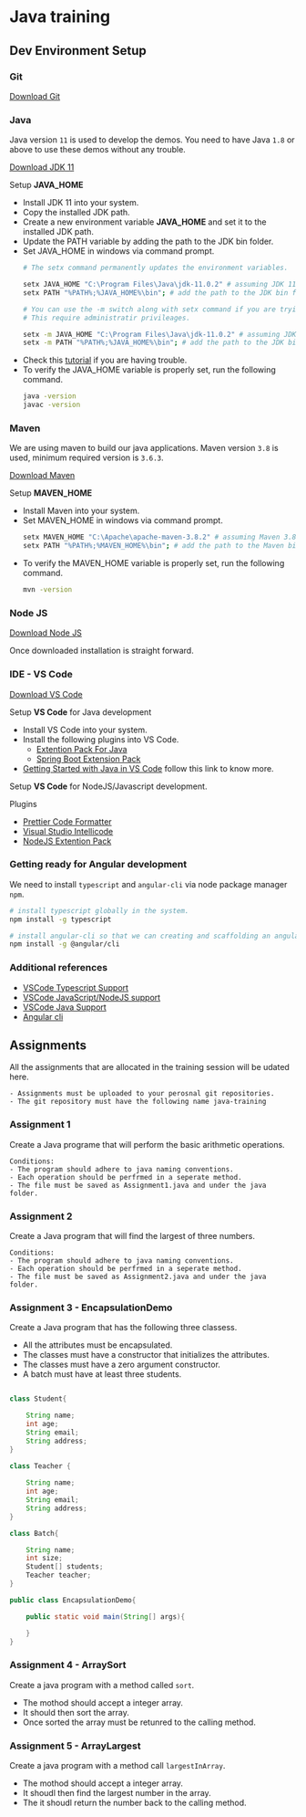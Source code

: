# Java training

## Dev Environment Setup

### Git

[Download Git](https://git-scm.com/downloads)

### Java

Java version `11` is used to develop the demos. You need to have Java `1.8` or above to use these demos without any trouble.

[Download JDK 11](https://www.oracle.com/java/technologies/javase/jdk11-archive-downloads.html)

Setup **JAVA_HOME**
- Install JDK 11 into your system.
- Copy the installed JDK path.
- Create a new environment variable **JAVA_HOME** and set it to the installed JDK path.
- Update the PATH variable by adding the path to the JDK bin folder.
- Set JAVA_HOME in windows via command prompt.
    ```bash
    # The setx command permanently updates the environment variables.

    setx JAVA_HOME "C:\Program Files\Java\jdk-11.0.2" # assuming JDK 11 is installed in C:\Program Files\Java\jdk-11.0.2
    setx PATH "%PATH%;%JAVA_HOME%\bin"; # add the path to the JDK bin folder

    # You can use the -m switch along with setx command if you are trying to the set the enviroment varibles for whole system. 
    # This require administratir privileages.

    setx -m JAVA_HOME "C:\Program Files\Java\jdk-11.0.2" # assuming JDK 11 is installed in C:\Program Files\Java\jdk-11.0.2
    setx -m PATH "%PATH%;%JAVA_HOME%\bin"; # add the path to the JDK bin folder
    ```
- Check this [tutorial](https://youtu.be/nNKMplW-Tmw) if you are having trouble.
- To verify the JAVA_HOME variable is properly set, run the following command.
    ```bash
    java -version
    javac -version
    ```

### Maven

We are using maven to build our java applications. Maven version `3.8` is used, minimum required version is `3.6.3`.

[Download Maven](https://dlcdn.apache.org/maven/maven-3/3.8.2/binaries/apache-maven-3.8.2-bin.zip)

Setup **MAVEN_HOME**
- Install Maven into your system.
- Set MAVEN_HOME in windows via command prompt.
    ```bash
    setx MAVEN_HOME "C:\Apache\apache-maven-3.8.2" # assuming Maven 3.8.2 is installed in C:\Apache\apache-maven-3.8.2
    setx PATH "%PATH%;%MAVEN_HOME%\bin"; # add the path to the Maven bin folder
    ```
- To verify the MAVEN_HOME variable is properly set, run the following command.
    ```bash
    mvn -version
    ```

### Node JS

[Download Node JS](https://nodejs.org/en/download/)

Once downloaded installation is straight forward.

### IDE - VS Code

[Download VS Code](https://code.visualstudio.com/download)

Setup **VS Code** for Java development
- Install VS Code into your system.
- Install the following plugins into VS Code.
  - [Extention Pack For Java](https://marketplace.visualstudio.com/items?itemName=vscjava.vscode-java-pack)
  - [Spring Boot Extension Pack](https://marketplace.visualstudio.com/items?itemName=Pivotal.vscode-boot-dev-pack)
- [Getting Started with Java in VS Code](https://code.visualstudio.com/docs/java/java-tutorial) follow this link to know more.

Setup **VS Code** for NodeJS/Javascript development.

Plugins
- [Prettier Code Formatter](https://marketplace.visualstudio.com/items?itemName=esbenp.prettier-vscode)
- [Visual Studio Intellicode](https://marketplace.visualstudio.com/items?itemName=VisualStudioExptTeam.vscodeintellicode)
- [NodeJS Extention Pack](https://marketplace.visualstudio.com/items?itemName=waderyan.nodejs-extension-pack)

### Getting ready for Angular development

We need to install `typescript` and `angular-cli` via node package manager `npm`.
```bash
# install typescript globally in the system.
npm install -g typescript 

# install angular-cli so that we can creating and scaffolding an angular application is much easier.
npm install -g @angular/cli
```

### Additional references

- [VSCode Typescript Support](https://code.visualstudio.com/docs/typescript/typescript-compiling)
- [VSCode JavaScript/NodeJS support](https://code.visualstudio.com/docs/nodejs/working-with-javascript)
- [VSCode Java Support](https://code.visualstudio.com/docs/languages/java)
- [Angular cli](https://angular.io/cli)


## Assignments

All the assignments that are allocated in the training session will be udated here.

```
- Assignments must be uploaded to your perosnal git repositories.
- The git repository must have the following name java-training
```

### Assignment 1

Create a Java programe that will perform the basic arithmetic operations.

```
Conditions:
- The program should adhere to java naming conventions.
- Each operation should be perfrmed in a seperate method.
- The file must be saved as Assignment1.java and under the java folder.
```

### Assignment 2

Create a Java program that will find the largest of three numbers.

```
Conditions:
- The program should adhere to java naming conventions.
- Each operation should be perfrmed in a seperate method.
- The file must be saved as Assignment2.java and under the java folder.
```

### Assignment 3 - EncapsulationDemo

Create a Java program that has the following three classess. 
- All the attributes must be encapsulated. 
- The classes must have a constructor that initializes the attributes. 
- The classes must have a zero argument constructor.
- A batch must have at least three students.

```java

class Student{

    String name;
    int age;
    String email;
    String address;
}

class Teacher {
    
    String name;
    int age;
    String email;
    String address;
}

class Batch{

    String name;
    int size;
    Student[] students;
    Teacher teacher;
}

public class EncapsulationDemo{

    public static void main(String[] args){

    }
}
```

### Assignment 4 - ArraySort

Create a java program with a method called `sort`. 
- The mothod should accept a integer array.
- It should then sort the array.
- Once sorted the array must be retunred to the calling method.


### Assignment 5 - ArrayLargest

Create a java program with a method call `largestInArray`.
- The mothod should accept a integer array.
- It shoudl then find the largest number in the array.
- The it shoudl return the number back to the calling method.

